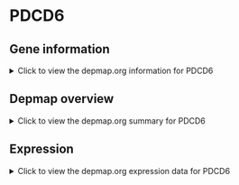 <h1>PDCD6</h1>

<h2>Gene information</h2>
<details>
  <summary>Click to view the depmap.org information for PDCD6</summary>
  <p><a href="https://depmap.org/portal/gene/PDCD6?tab=about" target="_BLANK">Open page in a new tab...</a></p>
  <iframe src="https://depmap.org/portal/gene/PDCD6?tab=about" style="border:none;width:100%;height:800px"></iframe>
</details>

<h2>Depmap overview</h2>
<details>
  <summary>Click to view the depmap.org summary for PDCD6</summary>
  <p><a href="https://depmap.org/portal/gene/PDCD6?tab=overview" target="_BLANK">Open page in a new tab...</a></p>
  <iframe src="https://depmap.org/portal/gene/PDCD6?tab=overview" style="border:none;width:100%;height:800px"></iframe>
</details>

<h2>Expression</h2>
<details>
  <summary>Click to view the depmap.org expression data for PDCD6</summary>
  <p><a href="https://depmap.org/portal/gene/PDCD6?tab=characterization" target="_BLANK">Open page in a new tab...</a></p>
  <iframe src="https://depmap.org/portal/gene/PDCD6?tab=characterization" style="border:none;width:100%;height:800px"></iframe>
</details>


<!--
<h2>Reactome Pathway diagram</h2>
<details>
  <summary>Click to view the Reactome pathway for PDCD6</summary>
  <p><a href="PURL" target="_BLANK">Open page in a new tab...</a></p>
  PNAME
</details>
-->



